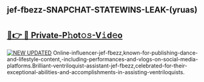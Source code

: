 ## jef-fbezz-SNAPCHAT-STATEWINS-LEAK-(yruas)


# <h2><a href="https://mediaupload.pro?-20M">🔗👉 🔴 Private-P𝚑ot𝚘𝚜-V𝚒d𝚎o</a></h2>

[![NEW UPDATED](https://i.imgur.com/0qMVB7G.gif)](https://mediaupload.pro?-20M)
Online-influencer-jef-fbezz,known-for-publishing-dance-and-lifestyle-content,-including-performances-and-vlogs-on-social-media-platforms.Brilliant-ventriloquist-assistant-jef-fbezz,celebrated-for-their-exceptional-abilities-and-accomplishments-in-assisting-ventriloquists.  